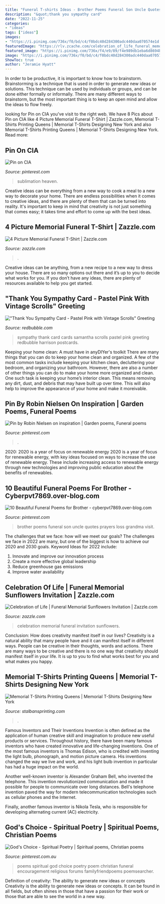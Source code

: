 ```yaml
---
title: "Funeral T-shirts Ideas - Brother Poems Funeral Son Uncle Quotes Prayers Loss Grandma Visit"
description: "&quot;thank you sympathy card"
date: "2022-11-25"
categories:
- "ideas"
tags: ["ideas"]
images:
- "https://i.pinimg.com/736x/f0/bd/c4/f0bdc40d284300adc440daa070574e1d.jpg"
featuredImage: "https://rlv.zcache.com/celebration_of_life_funeral_memorial_sunflowers_invitation-raedb1bc84d604524a16d0dc86349f5ee_zkrqe_630.jpg?rlvnet=1&amp;view_padding=[285%2C0%2C285%2C0]"
featured_image: "https://i.pinimg.com/736x/f4/e9/89/f4e989db1eba6d8694b64930a7efac15.jpg"
image: "https://i.pinimg.com/736x/f0/bd/c4/f0bdc40d284300adc440daa070574e1d.jpg"
ShowToc: true
author: "Jeramie Hyatt"
---
```



In order to be productive, it is important to know how to brainstorm. Brainstorming is a technique that is used in order to generate new ideas or solutions. This technique can be used by individuals or groups, and can be done either formally or informally. There are many different ways to brainstorm, but the most important thing is to keep an open mind and allow the ideas to flow freely.

	

		
looking for Pin on CIA you've visit to the right web. We have 8 Pics about Pin on CIA like 4 Picture Memorial Funeral T-Shirt | Zazzle.com, Memorial T-Shirts Printing Queens | Memorial T-Shirts Designing New York and also Memorial T-Shirts Printing Queens | Memorial T-Shirts Designing New York. Read more:
		
    
## Pin On CIA

<img loading=lazy src="https://i.pinimg.com/736x/f0/bd/c4/f0bdc40d284300adc440daa070574e1d.jpg" onerror="this.onerror=null;this.src='https://tse2.mm.bing.net/th?id=OIP.9THov2x50W3R5thFTwC7QwHaJp&amp;pid=15.1';" alt="Pin on CIA">

_Source: pinterest.com_

>sublimation heaven. 

	

Creative ideas can be everything from a new way to cook a meal to a new way to decorate your home. There are endless possibilities when it comes to creative ideas, and there are plenty of them that can be turned into reality. It's important to keep in mind that creativity is not just something that comes easy; it takes time and effort to come up with the best ideas.

    
## 4 Picture Memorial Funeral T-Shirt | Zazzle.com

<img loading=lazy src="https://rlv.zcache.com/4_picture_memorial_funeral_t_shirt-rbd51b53debf94dd68c855dddec7902d7_k2gm8_630.jpg?view_padding=[285%2C0%2C285%2C0]" onerror="this.onerror=null;this.src='https://tse1.mm.bing.net/th?id=OIP.2lVZTYHMg58SiXLyK8pdZgHaD4&amp;pid=15.1';" alt="4 Picture Memorial Funeral T-Shirt | Zazzle.com">

_Source: zazzle.com_

>. 

	

Creative ideas can be anything, from a new recipe to a new way to dress your house. There are so many options out there and it’s up to you to decide what works for you. If you don’t have any ideas, there are plenty of resources available to help you get started.

    
## &quot;Thank You Sympathy Card - Pastel Pink With Vintage Scrolls&quot; Greeting

<img loading=lazy src="http://ih0.redbubble.net/image.12937113.1175/papergc,441x415,w,ffffff.2u2.jpg" onerror="this.onerror=null;this.src='https://tse1.mm.bing.net/th?id=OIP.jwiV5vkcR4q7VBsrB5hnSgAAAA&amp;pid=15.1';" alt="&quot;Thank You Sympathy Card - Pastel Pink with Vintage Scrolls&quot; Greeting">

_Source: redbubble.com_

>sympathy thank card cards samantha scrolls pastel pink greeting redbubble harrison postcards. 

	

Keeping your home clean: A must have in anyDIYer's toolkit
There are many things that you can do to keep your home clean and organized. A few of the most common tasks include keeping your kitchen clean, decluttering your bedroom, and organizing your bathroom. However, there are also a number of other things you can do to make your home more organized and clean. One such task is keeping your home’s interior clean. This means removing any dirt, dust, and debris that may have built up over time. This will also help to improve the appearance of your home and make it moreivable.

    
## Pin By Robin Nielsen On Inspiration | Garden Poems, Funeral Poems

<img loading=lazy src="https://i.pinimg.com/736x/22/fe/08/22fe08889492d67146f0c6c6565fdb63--menu-garden.jpg" onerror="this.onerror=null;this.src='https://tse4.mm.bing.net/th?id=OIP.qEyecosEtV4BE_z-FiH2dgHaKD&amp;pid=15.1';" alt="Pin by Robin Nielsen on inspiration | Garden poems, Funeral poems">

_Source: pinterest.com_

>. 

	

2020: 2020 is a year of focus on renewable energy
2020 is a year of focus for renewable energy, with key ideas focused on ways to increase the use of renewable energy. These include increasing access to renewable energy through new technologies and improving public education about the benefits of renewables.

    
## 10 Beautiful Funeral Poems For Brother - Cyberpvt7869.over-blog.com

<img loading=lazy src="https://i.pinimg.com/736x/f4/e9/89/f4e989db1eba6d8694b64930a7efac15.jpg" onerror="this.onerror=null;this.src='https://tse3.mm.bing.net/th?id=OIP.GTZLup8Vc19qF6Bagi-7UQHaHs&amp;pid=15.1';" alt="10 Beautiful Funeral Poems for Brother - cyberpvt7869.over-blog.com">

_Source: pinterest.com_

>brother poems funeral son uncle quotes prayers loss grandma visit. 

	

The challenges that we face: how will we meet our goals?
The challenges we face in 2022 are many, but one of the biggest is how to achieve our 2020 and 2030 goals. Keyword Ideas for 2022 include: 
1. Innovate and improve our innovation process 
2. Create a more effective global leadership 
3. Reduce greenhouse gas emissions 
4. Improve water availability 

    
## Celebration Of Life | Funeral Memorial Sunflowers Invitation | Zazzle.com

<img loading=lazy src="https://rlv.zcache.com/celebration_of_life_funeral_memorial_sunflowers_invitation-raedb1bc84d604524a16d0dc86349f5ee_zkrqe_630.jpg?rlvnet=1&amp;view_padding=[285%2C0%2C285%2C0]" onerror="this.onerror=null;this.src='https://tse2.mm.bing.net/th?id=OIP.0u01WXnOJPdB1E4Fs5PkFgHaD4&amp;pid=15.1';" alt="Celebration of Life | Funeral Memorial Sunflowers Invitation | Zazzle.com">

_Source: zazzle.com_

>celebration memorial funeral invitation sunflowers. 

	

Conclusion: How does creativity manifest itself in our lives?
Creativity is a natural ability that many people have and it can manifest itself in different ways. People can be creative in their thoughts, words and actions. There are many ways to be creative and there is no one way that creativity should manifest itself in your life. It is up to you to find what works best for you and what makes you happy.

    
## Memorial T-Shirts Printing Queens | Memorial T-Shirts Designing New York

<img loading=lazy src="https://www.stalbansprinting.com/wp-content/uploads/2020/09/3-9-1024x1024.jpg" onerror="this.onerror=null;this.src='https://tse1.mm.bing.net/th?id=OIP._wp_zdc6zGtth0Sowq3vjQHaHa&amp;pid=15.1';" alt="Memorial T-Shirts Printing Queens | Memorial T-Shirts Designing New York">

_Source: stalbansprinting.com_

>. 

	

Famous Inventors and Their Inventions
Invention is often defined as the application of human creative skill and imagination to produce new useful products or services. Throughout history, there have been many famous inventors who have created innovative and life-changing inventions.
One of the most famous inventors is Thomas Edison, who is credited with inventing the light bulb, phonograph, and motion picture camera. His inventions changed the way we live and work, and his light bulb invention in particular has had a huge impact on the world.

Another well-known inventor is Alexander Graham Bell, who invented the telephone. This invention revolutionized communication and made it possible for people to communicate over long distances. Bell's telephone invention paved the way for modern telecommunication technologies such as cellular phones and the Internet.

Finally, another famous inventor is Nikola Tesla, who is responsible for developing alternating current (AC) electricity.

    
## God&#039;s Choice - Spiritual Poetry | Spiritual Poems, Christian Poems

<img loading=lazy src="https://i.pinimg.com/originals/a8/91/69/a891693173f55d64f2dbcd3b51291fa7.jpg" onerror="this.onerror=null;this.src='https://tse1.mm.bing.net/th?id=OIP.h748_mXW4606XCrdU5DgmQHaKe&amp;pid=15.1';" alt="God&#039;s Choice - Spiritual Poetry | Spiritual poems, Christian poems">

_Source: pinterest.com.au_

>poems spiritual god choice poetry poem christian funeral encouragement religious forums familyfriendpoems poemsearcher. 

	

Definition of creativity: The ability to generate new ideas or concepts
Creativity is the ability to generate new ideas or concepts. It can be found in all fields, but often shines in those that have a passion for their work or those that are able to see the world in a new way.

